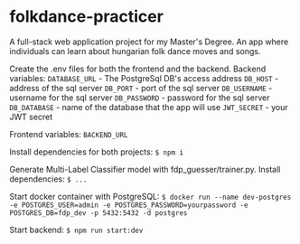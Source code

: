 # folkdance-practicer
A full-stack web application project for my Master's Degree. An app where individuals can learn about hungarian folk dance moves and songs.

Create the .env files for both the frontend and the backend.
Backend variables:
`DATABASE_URL` - The PostgreSql DB's access address
`DB_HOST` - address of the sql server
`DB_PORT` - port of the sql server
`DB_USERNAME` - username for the sql server
`DB_PASSWORD` - password for the sql server
`DB_DATABASE` - name of the database that the app will use
`JWT_SECRET` - your JWT secret

Frontend variables:
`BACKEND_URL`

Install dependencies for both projects:
`$ npm i`

Generate Multi-Label Classifier model with fdp_guesser/trainer.py. Install dependencies:
`$ ...`

Start docker container with PostgreSQL:
`$ docker run --name dev-postgres -e POSTGRES_USER=admin -e POSTGRES_PASSWORD=yourpassword -e POSTGRES_DB=fdp_dev -p 5432:5432 -d postgres`

Start backend: 
`$ npm run start:dev`
